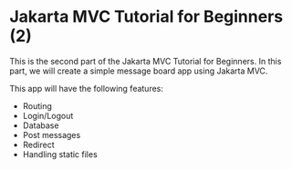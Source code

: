 # Jakarta MVC Tutorial for Beginners (2)

This is the second part of the Jakarta MVC Tutorial for Beginners.
In this part, we will create a simple message board app using Jakarta MVC.

This app will have the following features:

- Routing
- Login/Logout
- Database
- Post messages
- Redirect
- Handling static files
